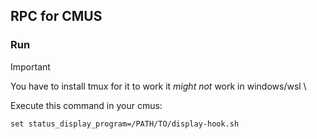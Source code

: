 ## RPC for CMUS

### Run
> [!IMPORTANT]
> You have to install tmux for it to work
> it _might not_ work in windows/wsl \

Execute this command in your cmus:
```
set status_display_program=/PATH/TO/display-hook.sh

```
